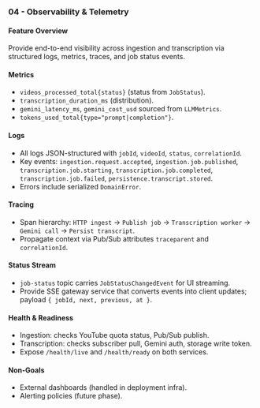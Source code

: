 ### 04 - Observability & Telemetry

#### Feature Overview

Provide end-to-end visibility across ingestion and transcription via structured logs, metrics, traces, and job status events.

#### Metrics

- `videos_processed_total{status}` (status from `JobStatus`).
- `transcription_duration_ms` (distribution).
- `gemini_latency_ms`, `gemini_cost_usd` sourced from `LLMMetrics`.
- `tokens_used_total{type="prompt|completion"}`.

#### Logs

- All logs JSON-structured with `jobId`, `videoId`, `status`, `correlationId`.
- Key events: `ingestion.request.accepted`, `ingestion.job.published`, `transcription.job.starting`, `transcription.job.completed`, `transcription.job.failed`, `persistence.transcript.stored`.
- Errors include serialized `DomainError`.

#### Tracing

- Span hierarchy: `HTTP ingest` → `Publish job` → `Transcription worker` → `Gemini call` → `Persist transcript`.
- Propagate context via Pub/Sub attributes `traceparent` and `correlationId`.

#### Status Stream

- `job-status` topic carries `JobStatusChangedEvent` for UI streaming.
- Provide SSE gateway service that converts events into client updates; payload `{ jobId, next, previous, at }`.

#### Health & Readiness

- Ingestion: checks YouTube quota status, Pub/Sub publish.
- Transcription: checks subscriber pull, Gemini auth, storage write token.
- Expose `/health/live` and `/health/ready` on both services.

#### Non-Goals

- External dashboards (handled in deployment infra).
- Alerting policies (future phase).
